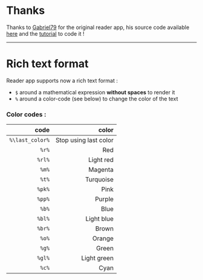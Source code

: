 # Thanks
Thanks to [Gabriel79](https://github.com/Gabriel79) for the original reader app, his source code available [here](https://github.com/Gabriel79/OmegaWithReaderTutorial) and the [tutorial](https://www.codingame.com/playgrounds/55846/reader-faire-une-application-pour-omega-sur-numworks/introduction) to code it !

---

# Rich text format
Reader app supports now a rich text format : 

 * `$` around a mathematical expression **without spaces** to render it
 * `%` around a color-code (see below) to change the color of the text
### Color codes :
|code|color|
| --:| ---:|
|`%\last_color%`|Stop using last color|
|`%r%`|Red|
|`%rl%`|Light red|
|`%m%`|Magenta|
|`%t%`|Turquoise|
|`%pk%`|Pink|
|`%pp%`|Purple|
|`%b%`|Blue|
|`%bl%`|Light blue|
|`%br%`|Brown|
|`%o%`|Orange|
|`%g%`|Green|
|`%gl%`|Light green|
|`%c%`|Cyan|